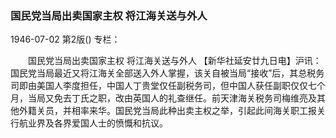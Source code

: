 ### 国民党当局出卖国家主权  将江海关送与外人

1946-07-02
第2版()
专栏：

　　国民党当局出卖国家主权
    将江海关送与外人
    【新华社延安廿九日电】沪讯：国民党当局最近又将江海关全部送入外人掌握，该关自被当局“接收”后，其总税务司即由美国人李度担任，中国人丁贵堂仅任副税务司，但中国人获任副职仅仅七个月，当局又免去丁氏之职，改由英国人的礼查继任。前天津海关税务司梅维亮及其他外籍关员，并相率来华。国民党当局此种出卖主权之举，引起此间海关职工报关行航业界及各界爱国人士的愤慨和抗议。
